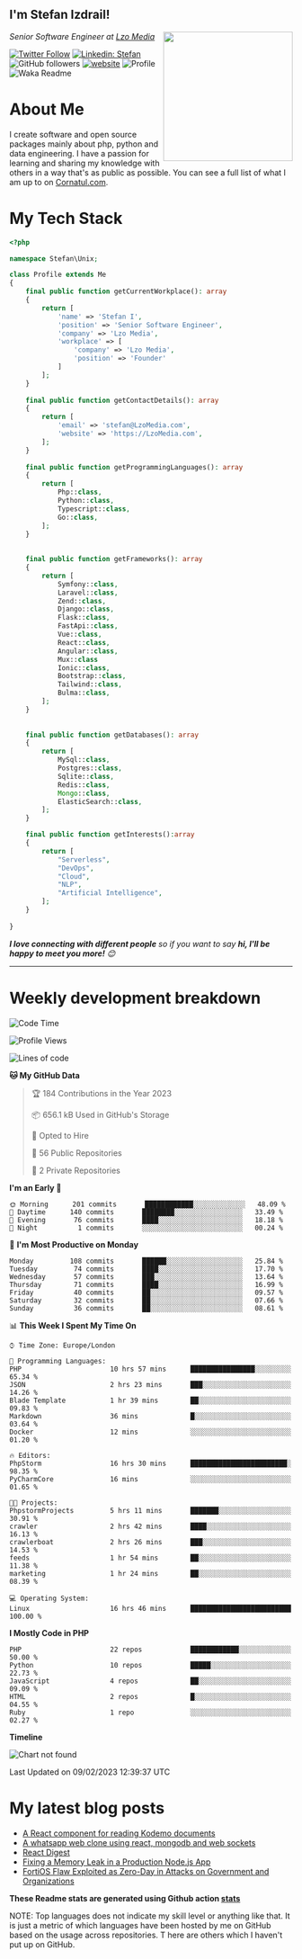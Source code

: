 <h2>I'm Stefan Izdrail! </h2>
<img align='right' src="https://i.giphy.com/media/YePKU8cVoIF3afvi8s/giphy.webp" width="230">
<p><em>Senior Software Engineer at <a href="https:/lzomedia.com/">Lzo Media
</a>
</em></p>

[![Twitter Follow](https://img.shields.io/twitter/follow/cornatul?label=Follow)](https://twitter.com/intent/follow?screen_name=cornatul)
[![Linkedin: Stefan](https://img.shields.io/badge/cornatul-blue?style=flat-square&logo=Linkedin&logoColor=white&link=https://www.linkedin.com/in/cornatul/)](https://www.linkedin.com/in/cornatul/)
![GitHub followers](https://img.shields.io/github/followers/cornatul?label=Follow&style=social)
[![website](https://img.shields.io/badge/Website-46a2f1.svg?&style=flat-square&logo=Google-Chrome&logoColor=white&link=https://cornatul.com/)](https://cornatul.com/)
![Profile](https://visitor-badge.glitch.me/badge?page_id=cornatul.cornatul)
![Waka Readme](https://github.com/cornatul/cornatul/workflows/Waka%20Readme/badge.svg)


# About Me
I create software and open source packages mainly about php, python and data engineering. 
I have a passion for learning and sharing my knowledge with others in a way that's as public as possible. 
You can see a full list of what I am up to on [Cornatul.com](https://cornatul.com).


# My Tech Stack

```php
<?php

namespace Stefan\Unix;

class Profile extends Me
{
    final public function getCurrentWorkplace(): array
    {
        return [
            'name' => 'Stefan I',
            'position' => 'Senior Software Engineer',
            'company' => 'Lzo Media',
            'workplace' => [
                'company' => 'Lzo Media',
                'position' => 'Founder'         
            ]
        ];
    }
    
    final public function getContactDetails(): array
    {
        return [
            'email' => 'stefan@LzoMedia.com',
            'website' => 'https://LzoMedia.com',
        ];
    }
    
    final public function getProgrammingLanguages(): array
    {
        return [
            Php::class,
            Python::class,
            Typescript::class,
            Go::class,
        ];
    }
    
    
    final public function getFrameworks(): array
    {
        return [
            Symfony::class,
            Laravel::class,
            Zend::class,
            Django::class,
            Flask::class,
            FastApi::class,
            Vue::class,
            React::class,
            Angular::class,
            Mux::class
            Ionic::class,
            Bootstrap::class,
            Tailwind::class,
            Bulma::class,
        ];
    }
    
    
    final public function getDatabases(): array
    {
        return [
            MySql::class,
            Postgres::class,
            Sqlite::class,
            Redis::class,
            Mongo::class,
            ElasticSearch::class,
        ];
    }

    final public function getInterests():array
    {
        return [
            "Serverless",
            "DevOps",
            "Cloud",
            "NLP",
            "Artificial Intelligence",
        ];
    }
   
}
```
 <em><b>I love connecting with different people</b> so if you want to say <b>hi, I'll be happy to meet you more!</b> 😊</em>

---
# Weekly development breakdown
<!--START_SECTION:waka-->
![Code Time](http://img.shields.io/badge/Code%20Time-56%20hrs%2026%20mins-blue)

![Profile Views](http://img.shields.io/badge/Profile%20Views-0-blue)

![Lines of code](https://img.shields.io/badge/From%20Hello%20World%20I%27ve%20Written-2%20Million%20lines%20of%20code-blue)

**🐱 My GitHub Data** 

> 🏆 184 Contributions in the Year 2023
 > 
> 📦 656.1 kB Used in GitHub's Storage 
 > 
> 💼 Opted to Hire
 > 
> 📜 56 Public Repositories 
 > 
> 🔑 2 Private Repositories  
 > 
**I'm an Early 🐤** 

```text
🌞 Morning      201 commits       ████████████░░░░░░░░░░░░░   48.09 % 
🌆 Daytime      140 commits       ████████░░░░░░░░░░░░░░░░░   33.49 % 
🌃 Evening       76 commits       ████░░░░░░░░░░░░░░░░░░░░░   18.18 % 
🌙 Night          1 commits       ░░░░░░░░░░░░░░░░░░░░░░░░░   00.24 % 

```
📅 **I'm Most Productive on Monday** 

```text
Monday         108 commits       ██████░░░░░░░░░░░░░░░░░░░   25.84 % 
Tuesday         74 commits       ████░░░░░░░░░░░░░░░░░░░░░   17.70 % 
Wednesday       57 commits       ███░░░░░░░░░░░░░░░░░░░░░░   13.64 % 
Thursday        71 commits       ████░░░░░░░░░░░░░░░░░░░░░   16.99 % 
Friday          40 commits       ██░░░░░░░░░░░░░░░░░░░░░░░   09.57 % 
Saturday        32 commits       ██░░░░░░░░░░░░░░░░░░░░░░░   07.66 % 
Sunday          36 commits       ██░░░░░░░░░░░░░░░░░░░░░░░   08.61 % 

```


📊 **This Week I Spent My Time On** 

```text
⌚︎ Time Zone: Europe/London

💬 Programming Languages: 
PHP                      10 hrs 57 mins      ████████████████░░░░░░░░░   65.34 % 
JSON                     2 hrs 23 mins       ███░░░░░░░░░░░░░░░░░░░░░░   14.26 % 
Blade Template           1 hr 39 mins        ██░░░░░░░░░░░░░░░░░░░░░░░   09.83 % 
Markdown                 36 mins             █░░░░░░░░░░░░░░░░░░░░░░░░   03.64 % 
Docker                   12 mins             ░░░░░░░░░░░░░░░░░░░░░░░░░   01.20 % 

🔥 Editors: 
PhpStorm                 16 hrs 30 mins      ████████████████████████░   98.35 % 
PyCharmCore              16 mins             ░░░░░░░░░░░░░░░░░░░░░░░░░   01.65 % 

🐱‍💻 Projects: 
PhpstormProjects         5 hrs 11 mins       ███████░░░░░░░░░░░░░░░░░░   30.91 % 
crawler                  2 hrs 42 mins       ████░░░░░░░░░░░░░░░░░░░░░   16.13 % 
crawlerboat              2 hrs 26 mins       ███░░░░░░░░░░░░░░░░░░░░░░   14.53 % 
feeds                    1 hr 54 mins        ██░░░░░░░░░░░░░░░░░░░░░░░   11.38 % 
marketing                1 hr 24 mins        ██░░░░░░░░░░░░░░░░░░░░░░░   08.39 % 

💻 Operating System: 
Linux                    16 hrs 46 mins      █████████████████████████   100.00 % 

```

**I Mostly Code in PHP** 

```text
PHP                      22 repos            ████████████░░░░░░░░░░░░░   50.00 % 
Python                   10 repos            █████░░░░░░░░░░░░░░░░░░░░   22.73 % 
JavaScript               4 repos             ██░░░░░░░░░░░░░░░░░░░░░░░   09.09 % 
HTML                     2 repos             █░░░░░░░░░░░░░░░░░░░░░░░░   04.55 % 
Ruby                     1 repo              ░░░░░░░░░░░░░░░░░░░░░░░░░   02.27 % 

```


**Timeline**

![Chart not found](https://raw.githubusercontent.com/Cornatul/Cornatul/master/charts/bar_graph.png) 


 Last Updated on 09/02/2023 12:39:37 UTC
<!--END_SECTION:waka-->


# My latest blog posts
<!-- BLOG-POST-LIST:START -->
- [A React component for reading Kodemo documents](https://lzomedia.com/a-react-component-for-reading-kodemo-documents/)
- [A whatsapp web clone using react, mongodb and web sockets](https://lzomedia.com/a-whatsapp-web-clone-using-react-mongodb-and-web-sockets/)
- [React Digest](https://lzomedia.com/react-digest/)
- [Fixing a Memory Leak in a Production Node.js App](https://lzomedia.com/fixing-a-memory-leak-in-a-production-node-js-app/)
- [FortiOS Flaw Exploited as Zero-Day in Attacks on Government and Organizations](https://lzomedia.com/fortios-flaw-exploited-as-zero-day-in-attacks-on-government-and-organizations/)
<!-- BLOG-POST-LIST:END -->


**These Readme stats are generated using Github action [stats](https://github.com/unixdevil/stats)**

NOTE: Top languages does not indicate my skill level or anything like that. 
It is just a metric of which languages have been hosted by me on GitHub based on the usage across repositories. T
here are others which I haven't put up on GitHub.
